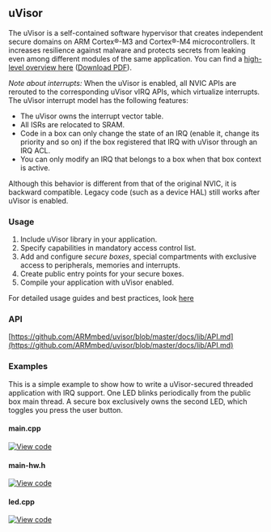 ## uVisor

The uVisor is a self-contained software hypervisor that creates independent secure domains on ARM Cortex&reg;-M3 and Cortex&reg;-M4 microcontrollers. It increases resilience against malware and protects secrets from leaking even among different modules of the same application. You can find a [high-level overview here](http://www.slideshare.net/FoolsDelight/practical-realtime-operating-system-security-for-the-masses) ([Download PDF](https://github.com/ARMmbed/uvisor/raw/docs/uVisorSecurity-TechCon2016.pdf)).

*Note about interrupts:*
When the uVisor is enabled, all NVIC APIs are rerouted to the corresponding uVisor vIRQ APIs, which virtualize interrupts. The uVisor interrupt model has the following features:

- The uVisor owns the interrupt vector table.
- All ISRs are relocated to SRAM.
- Code in a box can only change the state of an IRQ (enable it, change its priority and so on) if the box registered that IRQ with uVisor through an IRQ ACL.
- You can only modify an IRQ that belongs to a box when that box context is active.

Although this behavior is different from that of the original NVIC, it is backward compatible. Legacy code (such as a device HAL) still works after uVisor is enabled.

### Usage

1. Include uVisor library in your application.
1. Specify capabilities in mandatory access control list.
1. Add and configure *secure boxes*, special compartments with exclusive access to peripherals, memories and interrupts.
1. Create public entry points for your secure boxes.
1. Compile your application with uVisor enabled.

For detailed usage guides and best practices, look [here](https://github.com/ARMmbed/uvisor/blob/master/docs/README.md)

### API

[https://github.com/ARMmbed/uvisor/blob/master/docs/lib/API.md](https://github.com/ARMmbed/uvisor/blob/master/docs/lib/API.md)

### Examples

This is a simple example to show how to write a uVisor-secured threaded application with IRQ support. One LED blinks periodically from the public box main thread. A secure box exclusively owns the second LED, which toggles you press the user button.

#### main.cpp
[![View code](https://www.mbed.com/embed/?url=https://github.com/ARMmbed/mbed-os-example-uvisor)](https://github.com/ARMmbed/mbed-os-example-uvisor/blob/master/source/main.cpp)

#### main-hw.h
[![View code](https://www.mbed.com/embed/?url=https://github.com/ARMmbed/mbed-os-example-uvisor)](https://github.com/ARMmbed/mbed-os-example-uvisor/blob/master/source/main-hw.h)

#### led.cpp

[![View code](https://www.mbed.com/embed/?url=https://github.com/ARMmbed/mbed-os-example-uvisor)](https://github.com/ARMmbed/mbed-os-example-uvisor/blob/master/source/led.cpp)
